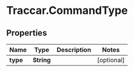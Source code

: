 # Traccar.CommandType

## Properties
Name | Type | Description | Notes
------------ | ------------- | ------------- | -------------
**type** | **String** |  | [optional] 


